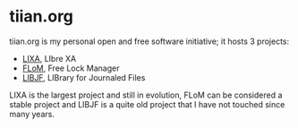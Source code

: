 # tiian.org

tiian.org is my personal open and free software initiative; it hosts 3 projects:

- [LIXA](/lixa), LIbre XA
- [FLoM](https://github.com/tiian/flom), Free Lock Manager
- [LIBJF](http://libjf.sourceforge.net), LIBrary for Journaled Files

LIXA is the largest project and still in evolution, FLoM can be considered a stable project and LIBJF is a quite old project that I have not touched since many years.

